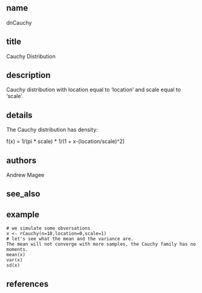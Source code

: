 ## name
dnCauchy
## title
Cauchy Distribution
## description
Cauchy distribution with location equal to ‘location’ and scale equal to ‘scale’.
## details
The Cauchy distribution has density:

f(x) = 1/(pi * scale) * 1/(1 + x-(location/scale)^2)

## authors
Andrew Magee
## see_also
## example
	# we simulate some obversations
	x <- rCauchy(n=10,location=0,scale=1)
	# let's see what the mean and the variance are.
	The mean will not converge with more samples, the Cauchy family has no moments.
	mean(x)
	var(x)
	sd(x)
	
## references

